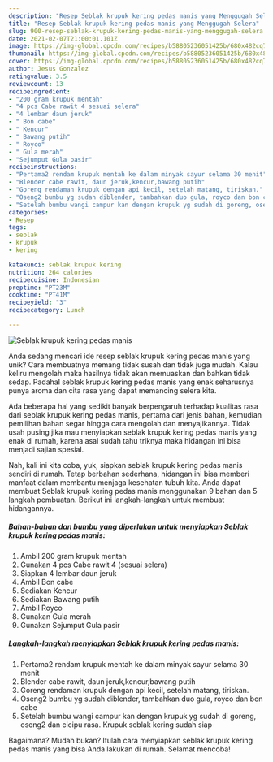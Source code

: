 ```yaml
---
description: "Resep Seblak krupuk kering pedas manis yang Menggugah Selera"
title: "Resep Seblak krupuk kering pedas manis yang Menggugah Selera"
slug: 900-resep-seblak-krupuk-kering-pedas-manis-yang-menggugah-selera
date: 2021-02-07T21:00:01.101Z
image: https://img-global.cpcdn.com/recipes/b58805236051425b/680x482cq70/seblak-krupuk-kering-pedas-manis-foto-resep-utama.jpg
thumbnail: https://img-global.cpcdn.com/recipes/b58805236051425b/680x482cq70/seblak-krupuk-kering-pedas-manis-foto-resep-utama.jpg
cover: https://img-global.cpcdn.com/recipes/b58805236051425b/680x482cq70/seblak-krupuk-kering-pedas-manis-foto-resep-utama.jpg
author: Jesus Gonzalez
ratingvalue: 3.5
reviewcount: 13
recipeingredient:
- "200 gram krupuk mentah"
- "4 pcs Cabe rawit 4 sesuai selera"
- "4 lembar daun jeruk"
- " Bon cabe"
- " Kencur"
- " Bawang putih"
- " Royco"
- " Gula merah"
- "Sejumput Gula pasir"
recipeinstructions:
- "Pertama2 rendam krupuk mentah ke dalam minyak sayur selama 30 menit"
- "Blender cabe rawit, daun jeruk,kencur,bawang putih"
- "Goreng rendaman krupuk dengan api kecil, setelah matang, tiriskan."
- "Oseng2 bumbu yg sudah diblender, tambahkan duo gula, royco dan bon cabe"
- "Setelah bumbu wangi campur kan dengan krupuk yg sudah di goreng, oseng2 dan cicipu rasa. Krupuk seblak kering sudah siap"
categories:
- Resep
tags:
- seblak
- krupuk
- kering

katakunci: seblak krupuk kering 
nutrition: 264 calories
recipecuisine: Indonesian
preptime: "PT23M"
cooktime: "PT41M"
recipeyield: "3"
recipecategory: Lunch

---
```



![Seblak krupuk kering pedas manis](https://img-global.cpcdn.com/recipes/b58805236051425b/680x482cq70/seblak-krupuk-kering-pedas-manis-foto-resep-utama.jpg)

Anda sedang mencari ide resep seblak krupuk kering pedas manis yang unik? Cara membuatnya memang tidak susah dan tidak juga mudah. Kalau keliru mengolah maka hasilnya tidak akan memuaskan dan bahkan tidak sedap. Padahal seblak krupuk kering pedas manis yang enak seharusnya punya aroma dan cita rasa yang dapat memancing selera kita.



Ada beberapa hal yang sedikit banyak berpengaruh terhadap kualitas rasa dari seblak krupuk kering pedas manis, pertama dari jenis bahan, kemudian pemilihan bahan segar hingga cara mengolah dan menyajikannya. Tidak usah pusing jika mau menyiapkan seblak krupuk kering pedas manis yang enak di rumah, karena asal sudah tahu triknya maka hidangan ini bisa menjadi sajian spesial.


Nah, kali ini kita coba, yuk, siapkan seblak krupuk kering pedas manis sendiri di rumah. Tetap berbahan sederhana, hidangan ini bisa memberi manfaat dalam membantu menjaga kesehatan tubuh kita. Anda dapat membuat Seblak krupuk kering pedas manis menggunakan 9 bahan dan 5 langkah pembuatan. Berikut ini langkah-langkah untuk membuat hidangannya.

<!--inarticleads1-->

##### Bahan-bahan dan bumbu yang diperlukan untuk menyiapkan Seblak krupuk kering pedas manis:

1. Ambil 200 gram krupuk mentah
1. Gunakan 4 pcs Cabe rawit 4 (sesuai selera)
1. Siapkan 4 lembar daun jeruk
1. Ambil  Bon cabe
1. Sediakan  Kencur
1. Sediakan  Bawang putih
1. Ambil  Royco
1. Gunakan  Gula merah
1. Gunakan Sejumput Gula pasir




<!--inarticleads2-->

##### Langkah-langkah menyiapkan Seblak krupuk kering pedas manis:

1. Pertama2 rendam krupuk mentah ke dalam minyak sayur selama 30 menit
1. Blender cabe rawit, daun jeruk,kencur,bawang putih
1. Goreng rendaman krupuk dengan api kecil, setelah matang, tiriskan.
1. Oseng2 bumbu yg sudah diblender, tambahkan duo gula, royco dan bon cabe
1. Setelah bumbu wangi campur kan dengan krupuk yg sudah di goreng, oseng2 dan cicipu rasa. Krupuk seblak kering sudah siap




Bagaimana? Mudah bukan? Itulah cara menyiapkan seblak krupuk kering pedas manis yang bisa Anda lakukan di rumah. Selamat mencoba!
